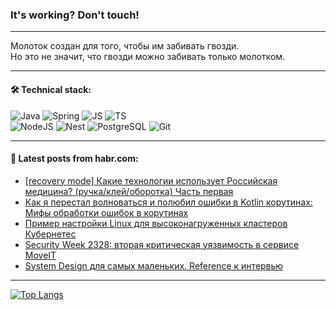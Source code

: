 ### It's working? Don't touch!

---
Молоток создан для того, чтобы им забивать гвозди. <br>
Но это не значит, что гвозди можно забивать только молотком.

---

#### 🛠️ Technical stack:

![Java](https://img.shields.io/badge/Java-informational?logo=Oracle&style=flat&logoColor=white&color=FF4500)
![Spring](https://img.shields.io/badge/SpringBoot-informational?logo=SpringBoot&style=flat&logoColor=white&color=6495ED)
![JS](https://img.shields.io/badge/JS-informational?logo=javaScript&style=flat&logoColor=black&color=F7Df1E)
![TS](https://img.shields.io/badge/TypeScript-informational?logo=typeScript&style=flat&logoColor=black&color=0667A8)  <br>
![NodeJS](https://img.shields.io/badge/NodeJS-informational?logo=node.js&style=flat&logoColor=white&color=43853D)
![Nest](https://img.shields.io/badge/NestJS-informational?logo=NestJS&style=flat&logoColor=white&color=red)
![PostgreSQL](https://img.shields.io/badge/PostgreSQL-informational?logo=PostgreSQL&style=flat&logoColor=white&color=DAA520)
![Git](https://img.shields.io/badge/Git-informational?logo=git&style=flat&logoColor=white&color=778899)

___

#### 💬 Latest posts from habr.com:

<!-- BLOG-POST-LIST:START -->
- [[recovery mode] Какие технологии использует Российская медицина? &lpar;ручка/клей/оборотка&rpar; Часть первая](https://habr.com/ru/articles/747158/?utm_source=habrahabr&utm_medium=rss&utm_campaign=747158)
- [Как я перестал волноваться и полюбил ошибки в Kotlin корутинах: Мифы обработки ошибок в корутинах](https://habr.com/ru/articles/747146/?utm_source=habrahabr&utm_medium=rss&utm_campaign=747146)
- [Пример настройки Linux для высоконагруженных кластеров Кубернетес](https://habr.com/ru/articles/747118/?utm_source=habrahabr&utm_medium=rss&utm_campaign=747118)
- [Security Week 2328: вторая критическая уязвимость в сервисе MoveIT](https://habr.com/ru/companies/kaspersky/articles/747052/?utm_source=habrahabr&utm_medium=rss&utm_campaign=747052)
- [System Design для самых маленьких. Reference к интервью](https://habr.com/ru/articles/747112/?utm_source=habrahabr&utm_medium=rss&utm_campaign=747112)
<!-- BLOG-POST-LIST:END -->

---
[![Top Langs](https://github-readme-stats-git-master-advtsetting-gmailcom.vercel.app/api/top-langs/?username=zloylis&langs_count=10&hide_title=false&title_color=e6edf3&size_weight=0.5&count_weight=0.5&layout=compact&hide_border=true&theme=dracula)](https://github.com/zloylis)

<!-- ![GitHub stats](https://github-readme-stats-git-master-advtsetting-gmailcom.vercel.app/api?username=zloylis&show_icons=true&hide_border=true&theme=dracula&hide_title=true&include_all_commits=true&count_private=true&hide=contribs&hide_rank=true) -->
